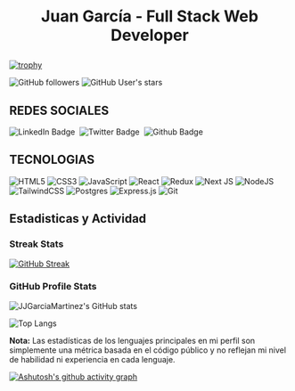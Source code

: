 <div align="center">
<img src="https://res.cloudinary.com/juanjportfolio/image/upload/v1710219634/Profile%20Pic/brandbanner_xqe5nj.png" alt="" style="object-fit:contain;" align="center"/>
<h1 ><p>Juan García - Full Stack Web Developer</p></h1>
</div>

[![trophy](https://github-profile-trophy.vercel.app/?username=JJGarciaMartinez&theme=onestar)](https://github.com/ryo-ma/github-profile-trophy)

![GitHub followers](https://img.shields.io/github/followers/JJGarciaMartinez)
![GitHub User's stars](https://img.shields.io/github/stars/JJGarciaMartinez)
<img src="https://komarev.com/ghpvc/?username=JJGarciaMartinez&style=flat-square&color=yellow" alt="" />


## REDES SOCIALES
<div id="badges" style="display: flex; justify-content: start; gap: 0.5rem">
    <a href="https://www.linkedin.com/in/juanjgarcia23/" style="text-decoration: none;">
        <img src="https://img.shields.io/badge/LinkedIn-blue?style=for-the-badge&logo=linkedin&logoColor=white"
            alt="LinkedIn Badge" />
    </a>
    <a href="https://twitter.com/JuanGMc23" style="text-decoration: none;">
        <img src="https://img.shields.io/badge/Twitter-blue?style=for-the-badge&logo=twitter&logoColor=white"
            alt="Twitter Badge" />
    </a>
    <a href="https://github.com/JJGarciaMartinez" style="text-decoration: none;">
        <img src="https://img.shields.io/badge/github-%23121011.svg?style=for-the-badge&logo=github&logoColor=white"
            alt="Github Badge" />
    </a>
</div>

## TECNOLOGIAS
![HTML5](https://img.shields.io/badge/html5-%23E34F26.svg?style=for-the-badge&logo=html5&logoColor=white)
![CSS3](https://img.shields.io/badge/css3-%231572B6.svg?style=for-the-badge&logo=css3&logoColor=white)
![JavaScript](https://img.shields.io/badge/javascript-%23323330.svg?style=for-the-badge&logo=javascript&logoColor=%23F7DF1E)
![React](https://img.shields.io/badge/react-%2320232a.svg?style=for-the-badge&logo=react&logoColor=%2361DAFB)
![Redux](https://img.shields.io/badge/redux-%23593d88.svg?style=for-the-badge&logo=redux&logoColor=white)
![Next JS](https://img.shields.io/badge/Next-black?style=for-the-badge&logo=next.js&logoColor=white)
![NodeJS](https://img.shields.io/badge/node.js-6DA55F?style=for-the-badge&logo=node.js&logoColor=white)
![TailwindCSS](https://img.shields.io/badge/tailwindcss-%2338B2AC.svg?style=for-the-badge&logo=tailwind-css&logoColor=white)
![Postgres](https://img.shields.io/badge/postgres-%23316192.svg?style=for-the-badge&logo=postgresql&logoColor=white)
![Express.js](https://img.shields.io/badge/express.js-%23404d59.svg?style=for-the-badge&logo=express&logoColor=%2361DAFB)
![Git](https://img.shields.io/badge/git-%23F05033.svg?style=for-the-badge&logo=git&logoColor=white)


## Estadisticas y Actividad

 <h3>Streak Stats</h3>

[![GitHub Streak](https://streak-stats.demolab.com/?user=JJGarciaMartinez&theme=dark&hide_border=true)](https://git.io/streak-stats)


<h3>GitHub Profile Stats</h3>

![JJGarciaMartinez's GitHub stats](https://github-readme-stats.vercel.app/api?username=JJGarciaMartinez&show_icons=true&theme=dark&hide_border=true)

![Top Langs](https://denvercoder1-github-readme-stats.vercel.app/api/top-langs/?username=JJGarciaMartinez&langs_count=8&layout=compact&theme=dark&hide_border=true)

<b>Nota:</b> Las estadísticas de los lenguajes principales en mi perfil son simplemente una métrica basada en el código público y no reflejan mi nivel de habilidad ni experiencia en cada lenguaje.


[![Ashutosh's github activity graph](https://github-readme-activity-graph.vercel.app/graph?username=JJGarciaMartinez&theme=github-compact)](https://github.com/ashutosh00710/github-readme-activity-graph)
